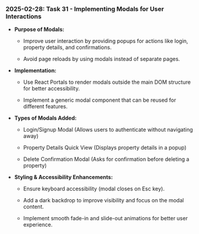 ### 2025-02-28: Task 31 - Implementing Modals for User Interactions

* **Purpose of Modals:**

    * Improve user interaction by providing popups for actions like login, property details, and confirmations.

    * Avoid page reloads by using modals instead of separate pages.

* **Implementation:**

    * Use React Portals to render modals outside the main DOM structure for better accessibility.

    * Implement a generic modal component that can be reused for different features.

* **Types of Modals Added:**

    * Login/Signup Modal (Allows users to authenticate without navigating away)

    * Property Details Quick View (Displays property details in a popup)

    * Delete Confirmation Modal (Asks for confirmation before deleting a property)

* **Styling & Accessibility Enhancements:**

    * Ensure keyboard accessibility (modal closes on Esc key).

    * Add a dark backdrop to improve visibility and focus on the modal content.

    * Implement smooth fade-in and slide-out animations for better user experience.

